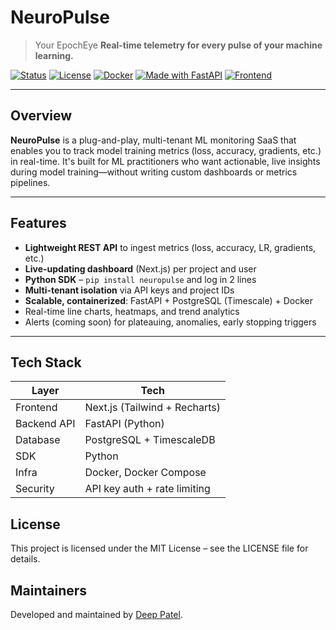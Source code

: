# NeuroPulse

> Your EpochEye
> **Real-time telemetry for every pulse of your machine learning.**

[![Status](https://img.shields.io/badge/status-building-yellow.svg)](#)
[![License](https://img.shields.io/badge/license-MIT-blue.svg)](LICENSE)
[![Docker](https://img.shields.io/badge/docker-ready-blue.svg)](#)
[![Made with FastAPI](https://img.shields.io/badge/backend-FastAPI-green)](#)
[![Frontend](https://img.shields.io/badge/frontend-Next.js-black)](#)

---

## Overview

**NeuroPulse** is a plug-and-play, multi-tenant ML monitoring SaaS that enables you to track model training metrics (loss, accuracy, gradients, etc.) in real-time. It's built for ML practitioners who want actionable, live insights during model training—without writing custom dashboards or metrics pipelines.

---

## Features

-  **Lightweight REST API** to ingest metrics (loss, accuracy, LR, gradients, etc.)
-  **Live-updating dashboard** (Next.js) per project and user
-  **Python SDK** – `pip install neuropulse` and log in 2 lines
-  **Multi-tenant isolation** via API keys and project IDs
-  **Scalable, containerized**: FastAPI + PostgreSQL (Timescale) + Docker
-  Real-time line charts, heatmaps, and trend analytics
-  Alerts (coming soon) for plateauing, anomalies, early stopping triggers

---

## Tech Stack

| Layer       | Tech                  |
|-------------|-----------------------|
| Frontend    | Next.js (Tailwind + Recharts) |
| Backend API | FastAPI (Python)      |
| Database    | PostgreSQL + TimescaleDB |
| SDK         | Python                |
| Infra       | Docker, Docker Compose |
| Security    | API key auth + rate limiting |

## License
This project is licensed under the MIT License – see the LICENSE file for details.

## Maintainers
Developed and maintained by [Deep Patel](https://www.linkedin.com/in/deeppateldw1611/).



